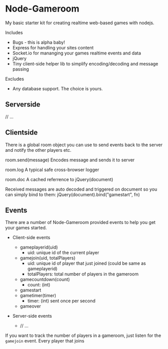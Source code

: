 # Node-Gameroom
My basic starter kit for creating realtime web-based games with nodejs.

Includes
- Bugs - this is alpha baby!
- Express for handling your sites content
- Socket.io for mananging your games realtime events and data
- jQuery
- Tiny client-side helper lib to simplify encoding/decoding and message passing

Excludes
- Any database support. The choice is yours.


## Serverside
// ...


## Clientside

There is a global room object you can use to send events back to the server
and notify the other players etc.

room.send(message) Encodes message and sends it to server 

room.log A typical safe cross-browser logger

room.doc A cached referrence to jQuery(document)

Received messages are auto decoded and triggered on document so you can simply bind to them: jQuery(document).bind("gamestart", fn)


## Events

There are a number of Node-Gameroom provided events to help you get your games started.

  - Client-side events
    - gameplayerid(uid) 
      - uid: unique id of the current player
    - gamejoin(uid, totalPlayers)
      - uid: unique id of player that just joined (could be same as gameplayerid)
      - totalPlayers: total number of players in the gameroom
    - gamecountdown(count)
      - count: (int)
    - gamestart
    - gametimer(timer)
      - timer: (int) sent once per second
    - gameover

  - Server-side events
    - // ...


If you want to track the number of players in a gameroom, just listen for the `gamejoin` event. Every player that joins
